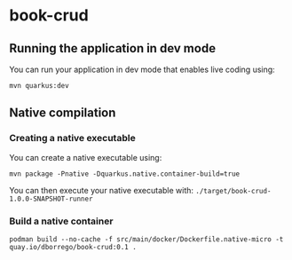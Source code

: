 # book-crud

## Running the application in dev mode

You can run your application in dev mode that enables live coding using:

```shell script
mvn quarkus:dev
```

## Native compilation

### Creating a native executable

You can create a native executable using: 

```shell script
mvn package -Pnative -Dquarkus.native.container-build=true
```

You can then execute your native executable with: `./target/book-crud-1.0.0-SNAPSHOT-runner`

### Build a native container

```shell script
podman build --no-cache -f src/main/docker/Dockerfile.native-micro -t quay.io/dborrego/book-crud:0.1 .
```